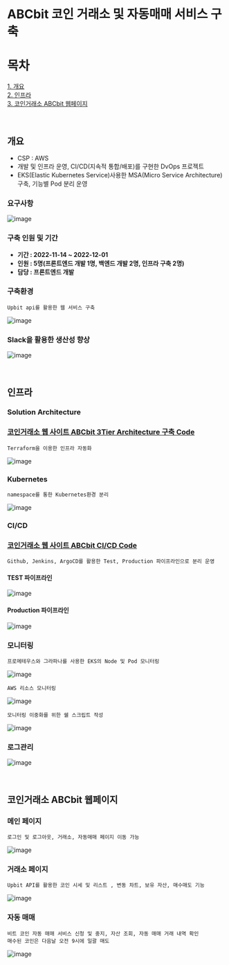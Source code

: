 # ABCbit 코인 거래소 및 자동매매 서비스 구축

# 목차
[1. 개요](#개요) <br/>
[2. 인프라](#인프라) <br/>
[3. 코인거래소 ABCbit 웹페이지](#코인거래소-ABCbit-웹페이지)

<br/>

## 개요
- CSP : AWS
- 개발 및 인프라 운영, CI/CD(지속적 통합/배포)를 구현한 DvOps 프로젝트 
- EKS(Elastic Kubernetes Service)사용한 MSA(Micro Service Architecture)구축, 기능별 Pod 분리 운영

### 요구사항
![image](https://user-images.githubusercontent.com/84059211/212466540-9981747e-95fa-4e86-89f2-0c607060f703.png)

### 구축 인원 및 기간
- <b> 기간 : 2022-11-14 ~ 2022-12-01 </b> 
- <b> 인원 : 5명(프론트엔드 개발 1명, 백엔드 개발 2명, 인프라 구축 2명) </b>
- <b> 담당 : 프론트엔드 개발 </b>

### 구축환경
```
Upbit api를 활용한 웹 서비스 구축
```
![image](https://user-images.githubusercontent.com/84059211/212466367-1720147a-9b6b-4d1d-a322-02c099b323d9.png)

### Slack을 활용한 생산성 향상
![image](https://user-images.githubusercontent.com/84059211/212466480-f8bffe1d-833f-443b-9917-1df81cf8078a.png)

<br/>

## 인프라
### Solution Architecture
### <b><a href="https://github.com/bbyu2/BTC_edu_final_terraform"> 코인거래소 웹 사이트 ABCbit 3Tier Architecture 구축 Code </a></b>
```
Terraform을 이용한 인프라 자동화 
```
![image](https://user-images.githubusercontent.com/84059211/212466595-97a4bbe5-d361-4e38-ad72-0f0f5cc3e9ec.png)

### Kubernetes
```
namespace를 통한 Kubernetes환경 분리
```
![image](https://user-images.githubusercontent.com/84059211/212466655-d20a7099-78ea-4139-be11-0ce9950462c3.png)

### CI/CD
### <b><a href="https://github.com/bbyu2/BTC_edu_final_CICD"> 코인거래소 웹 사이트 ABCbit CI/CD Code </a></b>
```
Github, Jenkins, ArgoCD를 활용한 Test, Production 파이프라인으로 분리 운영
```
#### TEST 파이프라인
![image](https://user-images.githubusercontent.com/84059211/212466737-475f9f3f-ab44-4284-98a9-7e23d2c7a803.png)

#### Production 파이프라인
![image](https://user-images.githubusercontent.com/84059211/212467001-9bc9fdd6-3215-4fa1-a8a6-b265b46a951e.png)

### 모니터링
```
프로메테우스와 그라파나를 사용한 EKS의 Node 및 Pod 모니터링
```
![image](https://user-images.githubusercontent.com/84059211/212467121-db4aa420-dafa-47c7-9528-c567451be119.png)
```
AWS 리소스 모니터링
```
![image](https://user-images.githubusercontent.com/84059211/212467184-1bd1d661-7365-4478-b80f-ad8f3f4edbfc.png)
```
모니터링 이중화를 위한 쉘 스크립트 작성
```
![image](https://user-images.githubusercontent.com/84059211/212467216-f6e2c7ff-d5fd-4dbe-b769-5091ab08400e.png)

### 로그관리
![image](https://user-images.githubusercontent.com/84059211/212467232-c9a98e2b-a5d7-4760-b8e1-ab8cc45e792f.png)

<br/>

## 코인거래소 ABCbit 웹페이지
### 메인 페이지
```
로그인 및 로그아웃, 거래소, 자동매매 페이지 이동 가능
```
![image](https://user-images.githubusercontent.com/84059211/212468504-1c9226eb-90d3-4d5e-9ca2-ac05900952bb.png)

### 거래소 페이지
```
Upbit API를 활용한 코인 시세 및 리스트 , 변동 차트, 보유 자산, 매수매도 기능
```
![image](https://user-images.githubusercontent.com/84059211/212468665-7e1648ec-e969-4d17-bd20-c537ee22b80d.png)

### 자동 매매
```
비트 코인 자동 매매 서비스 신청 및 중지, 자산 조회, 자동 매매 거래 내역 확인 
매수된 코인은 다음날 오전 9시에 일괄 매도
```
![image](https://user-images.githubusercontent.com/84059211/212468706-bc5e5434-7f51-4b6d-b436-9f3f33e9cc1c.png)
